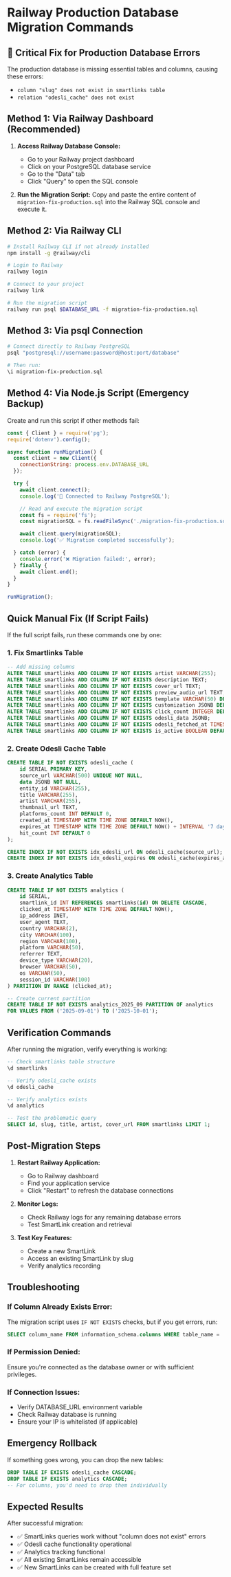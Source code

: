 # Railway Production Database Migration Commands

## 🚨 Critical Fix for Production Database Errors

The production database is missing essential tables and columns, causing these errors:
- `column "slug" does not exist in smartlinks table`
- `relation "odesli_cache" does not exist`

## Method 1: Via Railway Dashboard (Recommended)

1. **Access Railway Database Console:**
   - Go to your Railway project dashboard
   - Click on your PostgreSQL database service
   - Go to the "Data" tab
   - Click "Query" to open the SQL console

2. **Run the Migration Script:**
   Copy and paste the entire content of `migration-fix-production.sql` into the Railway SQL console and execute it.

## Method 2: Via Railway CLI

```bash
# Install Railway CLI if not already installed
npm install -g @railway/cli

# Login to Railway
railway login

# Connect to your project
railway link

# Run the migration script
railway run psql $DATABASE_URL -f migration-fix-production.sql
```

## Method 3: Via psql Connection

```bash
# Connect directly to Railway PostgreSQL
psql "postgresql://username:password@host:port/database"

# Then run:
\i migration-fix-production.sql
```

## Method 4: Via Node.js Script (Emergency Backup)

Create and run this script if other methods fail:

```javascript
const { Client } = require('pg');
require('dotenv').config();

async function runMigration() {
  const client = new Client({
    connectionString: process.env.DATABASE_URL
  });

  try {
    await client.connect();
    console.log('🔗 Connected to Railway PostgreSQL');

    // Read and execute the migration script
    const fs = require('fs');
    const migrationSQL = fs.readFileSync('./migration-fix-production.sql', 'utf8');

    await client.query(migrationSQL);
    console.log('✅ Migration completed successfully');

  } catch (error) {
    console.error('❌ Migration failed:', error);
  } finally {
    await client.end();
  }
}

runMigration();
```

## Quick Manual Fix (If Script Fails)

If the full script fails, run these commands one by one:

### 1. Fix Smartlinks Table
```sql
-- Add missing columns
ALTER TABLE smartlinks ADD COLUMN IF NOT EXISTS artist VARCHAR(255);
ALTER TABLE smartlinks ADD COLUMN IF NOT EXISTS description TEXT;
ALTER TABLE smartlinks ADD COLUMN IF NOT EXISTS cover_url TEXT;
ALTER TABLE smartlinks ADD COLUMN IF NOT EXISTS preview_audio_url TEXT;
ALTER TABLE smartlinks ADD COLUMN IF NOT EXISTS template VARCHAR(50) DEFAULT 'default';
ALTER TABLE smartlinks ADD COLUMN IF NOT EXISTS customization JSONB DEFAULT '{"primaryColor": "#1976d2", "backgroundColor": "#ffffff", "textColor": "#333333"}'::jsonb;
ALTER TABLE smartlinks ADD COLUMN IF NOT EXISTS click_count INTEGER DEFAULT 0;
ALTER TABLE smartlinks ADD COLUMN IF NOT EXISTS odesli_data JSONB;
ALTER TABLE smartlinks ADD COLUMN IF NOT EXISTS odesli_fetched_at TIMESTAMP WITH TIME ZONE;
ALTER TABLE smartlinks ADD COLUMN IF NOT EXISTS is_active BOOLEAN DEFAULT true;
```

### 2. Create Odesli Cache Table
```sql
CREATE TABLE IF NOT EXISTS odesli_cache (
    id SERIAL PRIMARY KEY,
    source_url VARCHAR(500) UNIQUE NOT NULL,
    data JSONB NOT NULL,
    entity_id VARCHAR(255),
    title VARCHAR(255),
    artist VARCHAR(255),
    thumbnail_url TEXT,
    platforms_count INT DEFAULT 0,
    created_at TIMESTAMP WITH TIME ZONE DEFAULT NOW(),
    expires_at TIMESTAMP WITH TIME ZONE DEFAULT NOW() + INTERVAL '7 days',
    hit_count INT DEFAULT 0
);

CREATE INDEX IF NOT EXISTS idx_odesli_url ON odesli_cache(source_url);
CREATE INDEX IF NOT EXISTS idx_odesli_expires ON odesli_cache(expires_at);
```

### 3. Create Analytics Table
```sql
CREATE TABLE IF NOT EXISTS analytics (
    id SERIAL,
    smartlink_id INT REFERENCES smartlinks(id) ON DELETE CASCADE,
    clicked_at TIMESTAMP WITH TIME ZONE DEFAULT NOW(),
    ip_address INET,
    user_agent TEXT,
    country VARCHAR(2),
    city VARCHAR(100),
    region VARCHAR(100),
    platform VARCHAR(50),
    referrer TEXT,
    device_type VARCHAR(20),
    browser VARCHAR(50),
    os VARCHAR(50),
    session_id VARCHAR(100)
) PARTITION BY RANGE (clicked_at);

-- Create current partition
CREATE TABLE IF NOT EXISTS analytics_2025_09 PARTITION OF analytics
FOR VALUES FROM ('2025-09-01') TO ('2025-10-01');
```

## Verification Commands

After running the migration, verify everything is working:

```sql
-- Check smartlinks table structure
\d smartlinks

-- Verify odesli_cache exists
\d odesli_cache

-- Verify analytics exists
\d analytics

-- Test the problematic query
SELECT id, slug, title, artist, cover_url FROM smartlinks LIMIT 1;
```

## Post-Migration Steps

1. **Restart Railway Application:**
   - Go to Railway dashboard
   - Find your application service
   - Click "Restart" to refresh the database connections

2. **Monitor Logs:**
   - Check Railway logs for any remaining database errors
   - Test SmartLink creation and retrieval

3. **Test Key Features:**
   - Create a new SmartLink
   - Access an existing SmartLink by slug
   - Verify analytics recording

## Troubleshooting

### If Column Already Exists Error:
The migration script uses `IF NOT EXISTS` checks, but if you get errors, run:
```sql
SELECT column_name FROM information_schema.columns WHERE table_name = 'smartlinks';
```

### If Permission Denied:
Ensure you're connected as the database owner or with sufficient privileges.

### If Connection Issues:
- Verify DATABASE_URL environment variable
- Check Railway database is running
- Ensure your IP is whitelisted (if applicable)

## Emergency Rollback

If something goes wrong, you can drop the new tables:
```sql
DROP TABLE IF EXISTS odesli_cache CASCADE;
DROP TABLE IF EXISTS analytics CASCADE;
-- For columns, you'd need to drop them individually
```

## Expected Results

After successful migration:
- ✅ SmartLinks queries work without "column does not exist" errors
- ✅ Odesli cache functionality operational
- ✅ Analytics tracking functional
- ✅ All existing SmartLinks remain accessible
- ✅ New SmartLinks can be created with full feature set